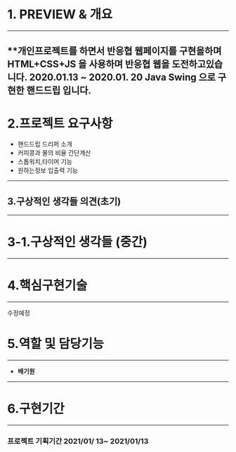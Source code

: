 
# 1. **PREVIEW & 개요**

---
**개인프로젝트를 하면서 반응협 웹페이지를 구현을하며 
**HTML+CSS+JS 을 사용하며 반응협 웹을 도전하고있습니다.**
**2020.01.13 ~ 2020.01. 20  Java Swing 으로 구현한 핸드드립 입니다.**
---
# 2.프로젝트 요구사항
- 핸드드립 드리퍼 소개
- 커피콩과 물의 비율 간단계산
- 스톱워치,타이머 기능
- 원하는정보 입출력 기능
---
## 3.구상적인 생각들 의견(초기)

---
# 3-1.구상적인 생각들 (중간)

---
# 4.핵심구현기술
---
수정예정 
# 5.역할 및 담당기능
---
- **배기원**
      
---
# 6.구현기간
---
### 프로젝트 기획기간  2021/01/ 13~ 2021/01/13
